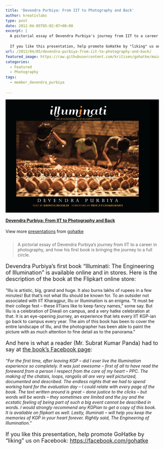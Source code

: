 ```yaml
---
title: 'Devendra Purbiya: From IIT to Photography and Back'
author: kreativlabs
type: post
date: 2012-04-05T05:02:07+00:00
excerpt: |
  A pictorial essay of Devendra Purbiya's journey from IIT to a career in photography, and how his first book is bringing the journey to a full circle. 
  
  If you like this presentation, help promote GoHatke by "liking" us on Facebook: <a href="https://facebook.com/gohatke" rel="nofollow" target="_blank">https://facebook.com/<wbr>gohatke</wbr></a>
url: /2012/04/05/devendra-purbiya-from-iit-to-photography-and-back/
featured_image: https://raw.githubusercontent.com/kritisen/gohatke/main/content/images/2012/04/illuminati_cover.jpg
categories:
  - Featured
  - Photography
tags:
  - member_devendra_purbiya

---
```

![illuminati_cover](https://raw.githubusercontent.com/kritisen/gohatke/main/content/images/2012/04/illuminati_cover.jpg)

<div style="width:595px" id="__ss_12286915">
  <strong style="display:block;margin:12px 0 4px"><a href="http://www.slideshare.net/gohatke/devendra-purbiya-from-iit-to-photography-and-back" title="Devendra Purbiya: From IIT to Photography and Back" target="_blank">Devendra Purbiya: From IIT to Photography and Back</a></strong> </p> 
  
  <div style="padding:5px 0 12px">
    View more <a href="http://www.slideshare.net/" target="_blank">presentations</a> from <a href="http://www.slideshare.net/gohatke" target="_blank">gohatke</a>
  </div></p>
</div>

> A pictorial essay of Devendra Purbiya&#8217;s journey from IIT to a career in photography, and how his first book is bringing the journey to a full circle. 

<p style="font-size:large;">
  Devendra Purbiya&#8217;s first book &#8220;Illuminati: The Engineering of Illumination&#8221; is available online and in stores. Here is the description of the book at the Flipkart online store:
</p>

&#8220;Illu is artistic, big, grand and huge. It also burns lakhs of rupees in a few minutes! But that’s not what Illu should be known for. To an outsider not associated with IIT Kharagpur, Illu or Illumination is an enigma. “It must be their college fest – these IITians like to keep fancy names,” some say. But Illu is a celebration of Diwali on campus, and a very hatke celebration at that. It is an eye-opening journey, an experience that lets every IIT KGP-ian go back to campus every year. The aim of this book has been to cover the entire landscape of Illu, and the photographer has been able to paint the picture with as much attention to fine detail as to the panorama.&#8221;

<p style="font-size:large;">
  And here is what a reader (Mr. Subrat Kumar Panda) had to say at <a href="https://www.facebook.com/IlluminatiTheEngineeringOfIllumination">the book&#8217;s Facebook page</a>:
</p>

_&#8220;For the first time, after leaving KGP &#8211; did I ever live the Illumination experience so completely. It was just awesome &#8211; first of all to have read the foreword from a person I respect from the core of my heart &#8211; PPC. The making of the chatais, loops, rangolis all are very well picturized, documented and described. The endless nights that we had to spend working hard for the evaluation day &#8211; I could relate with every page of the book. The text written around is great &#8211; done justice to the clicks &#8211; but words will be words &#8211; they sometimes are limited and the joy and the ecstatic feeling of being part of such a big event cannot be described in words. I would strongly recommend any KGPian to get a copy of this book. It is available on flipkart as well. Lastly, Illuminati &#8211; will help you keep the memories of KGP in your heart forever. Rightly said, The Engineering of Illumination.&#8221;_



<p style="font-size:large;">
  If you like this presentation, help promote GoHatke by &#8220;liking&#8221; us on Facebook: <a href="https://facebook.com/gohatke" rel="nofollow" target="_blank">https://facebook.com/<wbr>gohatke</wbr></a>
</p>

